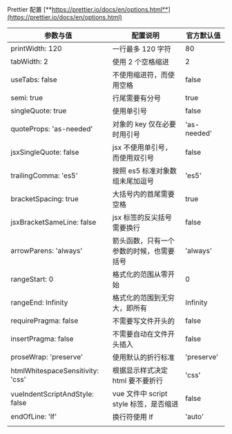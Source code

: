 Prettier 配置 [**https://prettier.io/docs/en/options.html**](https://prettier.io/docs/en/options.html)

| 参数与值                         | 配置说明                                 | 官方默认值  |
| -------------------------------- | ---------------------------------------- | ----------- |
| printWidth: 120                  | 一行最多 120 字符                        | 80          |
| tabWidth: 2                      | 使用 2 个空格缩进                        | 2           |
| useTabs: false                   | 不使用缩进符，而使用空格                 | false       |
| semi: true                       | 行尾需要有分号                           | true        |
| singleQuote: true                | 使用单引号                               | false       |
| quoteProps: 'as-needed'          | 对象的 key 仅在必要时用引号              | 'as-needed' |
| jsxSingleQuote: false            | jsx 不使用单引号，而使用双引号           | false       |
| trailingComma: 'es5'             | 按照 es5 标准对象数组未尾加逗号          | 'es5'       |
| bracketSpacing: true             | 大括号内的首尾需要空格                   | true        |
| jsxBracketSameLine: false        | jsx 标签的反尖括号需要换行               | false       |
| arrowParens: 'always'            | 箭头函数，只有一个参数的时候，也需要括号 | 'always'    |
| rangeStart: 0                    | 格式化的范围从零开始                     | 0           |
| rangeEnd: Infinity               | 格式化的范围到无穷大，即所有             | Infinity    |
| requirePragma: false             | 不需要写文件开头的                       | false       |
| insertPragma: false              | 不需要自动在文件开头插入                 | false       |
| proseWrap: 'preserve'            | 使用默认的折行标准                       | 'preserve'  |
| htmlWhitespaceSensitivity: 'css' | 根据显示样式决定 html 要不要折行         | 'css'       |
| vueIndentScriptAndStyle: false   | vue 文件中 script style 标签，是否缩进   | false       |
| endOfLine: 'lf'                  | 换行符使用 lf                            | 'auto'      |
|                                  |                                          |             |
